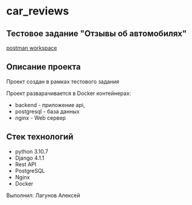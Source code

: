 # car_reviews
## Тестовое задание "Отзывы об автомобилях"

[postman workspace](https://www.postman.com/warped-crater-304131/workspace/car-reviews)

Описание проекта
----------------
Проект создан в рамках тестового задания

Проект разварачивается в Docker контейнерах:

* backend - приложение api, 
* postgresql - база данных
* nginx - Web сервер

Стек технологий
----------

* python 3.10.7
* Django 4.1.1
* Rest API
* PostgreSQL
* Nginx
* Docker

Выполнил: Лагунов Алексей